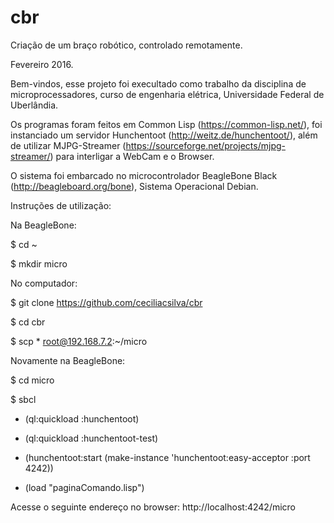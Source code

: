 # cbr
Criação de um braço robótico, controlado remotamente.

Fevereiro 2016.

Bem-vindos, esse projeto foi execultado como trabalho da disciplina de microprocessadores, curso de engenharia elétrica, Universidade Federal de Uberlândia.

Os programas foram feitos em Common Lisp (https://common-lisp.net/), foi instanciado um servidor Hunchentoot (http://weitz.de/hunchentoot/), além de utilizar MJPG-Streamer (https://sourceforge.net/projects/mjpg-streamer/) para interligar a WebCam e o Browser. 

O sistema foi embarcado no microcontrolador BeagleBone Black (http://beagleboard.org/bone), Sistema Operacional Debian.

Instruções de utilização:

Na BeagleBone:

$ cd ~

$ mkdir micro

No computador:

$ git clone https://github.com/ceciliacsilva/cbr

$ cd cbr

$ scp * root@192.168.7.2:~/micro

Novamente na BeagleBone:

$ cd micro

$ sbcl

* (ql:quickload :hunchentoot)

* (ql:quickload :hunchentoot-test)

* (hunchentoot:start (make-instance 'hunchentoot:easy-acceptor :port 4242))

* (load "paginaComando.lisp")

Acesse o seguinte endereço no browser: http://localhost:4242/micro
